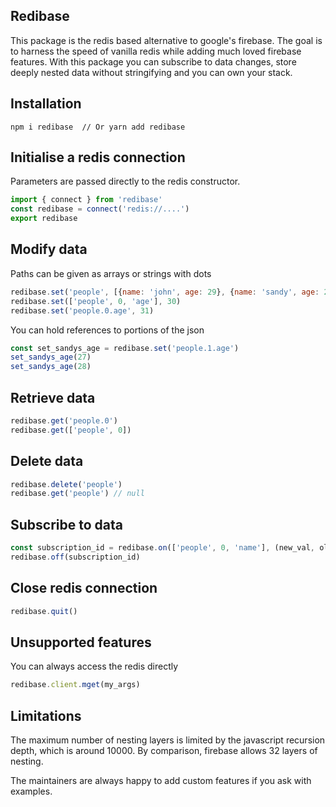 ## Redibase

This package is the redis based alternative to google's firebase.
The goal is to harness the speed of vanilla redis while adding much loved firebase features.
With this package you can subscribe to data changes, store deeply nested data without stringifying and you can own your stack.


## Installation
```
npm i redibase  // Or yarn add redibase
```

## Initialise a redis connection
Parameters are passed directly to the redis constructor.
```js
import { connect } from 'redibase'
const redibase = connect('redis://....')
export redibase
```
## Modify data
Paths can be given as arrays or strings with dots
```js
redibase.set('people', [{name: 'john', age: 29}, {name: 'sandy', age: 26}])) 
redibase.set(['people', 0, 'age'], 30)
redibase.set('people.0.age', 31)
```
You can hold references to portions of the json
```js
const set_sandys_age = redibase.set('people.1.age')
set_sandys_age(27) 
set_sandys_age(28) 
```
## Retrieve data
```js
redibase.get('people.0')
redibase.get(['people', 0])
```
## Delete data
```js
redibase.delete('people')
redibase.get('people') // null
```

## Subscribe to data
```js
const subscription_id = redibase.on(['people', 0, 'name'], (new_val, old_val) => console.log(new_val, old_val))
redibase.off(subscription_id)
```

## Close redis connection
```js
redibase.quit()
```

## Unsupported features
You can always access the redis directly
```js
redibase.client.mget(my_args)
```
## Limitations 
The maximum number of nesting layers is limited by the javascript recursion depth, which is around 10000. By comparison, firebase allows 32 layers of nesting.

The maintainers are always happy to add custom features if you ask with examples.